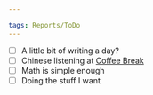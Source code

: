 ```yaml
---

tags: Reports/ToDo
---
```


- [ ] A little bit of writing a day?
- [ ] Chinese listening at [Coffee Break](https://coffeebreaklanguages.com/tag/cbc-season-1/)
- [ ] Math is simple enough 
- [ ] Doing the stuff I want